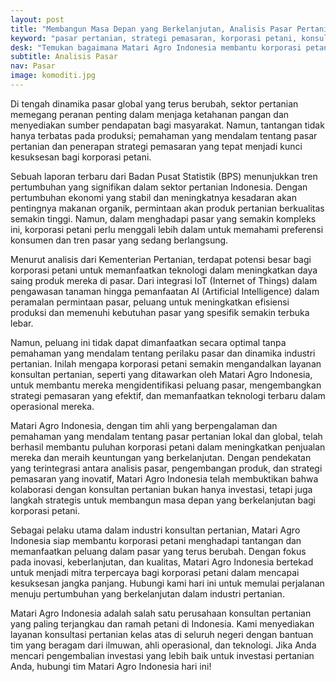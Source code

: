 ```yaml
---
layout: post
title: "Membangun Masa Depan yang Berkelanjutan, Analisis Pasar Pertanian dan Strategi Pemasaran untuk Korporasi Petani"
keyword: "pasar pertanian, strategi pemasaran, korporasi petani, konsultan pertanian, Matari Agro Indonesia, analisis pasar, teknologi pertanian, keberlanjutan pertanian"
desk: "Temukan bagaimana Matari Agro Indonesia membantu korporasi petani memahami pasar pertanian dan mengembangkan strategi pemasaran yang efektif untuk pertumbuhan jangka panjang."
subtitle: Analisis Pasar
nav: Pasar
image: komoditi.jpg
---
```


Di tengah dinamika pasar global yang terus berubah, sektor pertanian memegang peranan penting dalam menjaga ketahanan pangan dan menyediakan sumber pendapatan bagi masyarakat. Namun, tantangan tidak hanya terbatas pada produksi; pemahaman yang mendalam tentang pasar pertanian dan penerapan strategi pemasaran yang tepat menjadi kunci kesuksesan bagi korporasi petani.

Sebuah laporan terbaru dari Badan Pusat Statistik (BPS) menunjukkan tren pertumbuhan yang signifikan dalam sektor pertanian Indonesia. Dengan pertumbuhan ekonomi yang stabil dan meningkatnya kesadaran akan pentingnya makanan organik, permintaan akan produk pertanian berkualitas semakin tinggi. Namun, dalam menghadapi pasar yang semakin kompleks ini, korporasi petani perlu menggali lebih dalam untuk memahami preferensi konsumen dan tren pasar yang sedang berlangsung.

Menurut analisis dari Kementerian Pertanian, terdapat potensi besar bagi korporasi petani untuk memanfaatkan teknologi dalam meningkatkan daya saing produk mereka di pasar. Dari integrasi IoT (Internet of Things) dalam pengawasan tanaman hingga pemanfaatan AI (Artificial Intelligence) dalam peramalan permintaan pasar, peluang untuk meningkatkan efisiensi produksi dan memenuhi kebutuhan pasar yang spesifik semakin terbuka lebar.

Namun, peluang ini tidak dapat dimanfaatkan secara optimal tanpa pemahaman yang mendalam tentang perilaku pasar dan dinamika industri pertanian. Inilah mengapa korporasi petani semakin mengandalkan layanan konsultan pertanian, seperti yang ditawarkan oleh Matari Agro Indonesia, untuk membantu mereka mengidentifikasi peluang pasar, mengembangkan strategi pemasaran yang efektif, dan memanfaatkan teknologi terbaru dalam operasional mereka.

Matari Agro Indonesia, dengan tim ahli yang berpengalaman dan pemahaman yang mendalam tentang pasar pertanian lokal dan global, telah berhasil membantu puluhan korporasi petani dalam meningkatkan penjualan mereka dan meraih keuntungan yang berkelanjutan. Dengan pendekatan yang terintegrasi antara analisis pasar, pengembangan produk, dan strategi pemasaran yang inovatif, Matari Agro Indonesia telah membuktikan bahwa kolaborasi dengan konsultan pertanian bukan hanya investasi, tetapi juga langkah strategis untuk membangun masa depan yang berkelanjutan bagi korporasi petani.

Sebagai pelaku utama dalam industri konsultan pertanian, Matari Agro Indonesia siap membantu korporasi petani menghadapi tantangan dan memanfaatkan peluang dalam pasar yang terus berubah. Dengan fokus pada inovasi, keberlanjutan, dan kualitas, Matari Agro Indonesia bertekad untuk menjadi mitra terpercaya bagi korporasi petani dalam mencapai kesuksesan jangka panjang. Hubungi kami hari ini untuk memulai perjalanan menuju pertumbuhan yang berkelanjutan dalam industri pertanian.

Matari Agro Indonesia adalah salah satu perusahaan konsultan pertanian yang paling terjangkau dan ramah petani di Indonesia. Kami menyediakan layanan konsultasi pertanian kelas atas di seluruh negeri dengan bantuan tim yang beragam dari ilmuwan, ahli operasional, dan teknologi. Jika Anda mencari pengembalian investasi yang lebih baik untuk investasi pertanian Anda, hubungi tim Matari Agro Indonesia hari ini!
